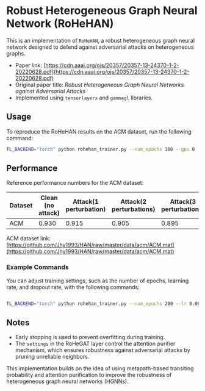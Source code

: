 # Robust Heterogeneous Graph Neural Network (RoHeHAN)

This is an implementation of `RoHeHAN`, a robust heterogeneous graph neural network designed to defend against adversarial attacks on heterogeneous graphs.

- Paper link: [https://cdn.aaai.org/ojs/20357/20357-13-24370-1-2-20220628.pdf](https://cdn.aaai.org/ojs/20357/20357-13-24370-1-2-20220628.pdf)
- Original paper title: *Robust Heterogeneous Graph Neural Networks against Adversarial Attacks*
- Implemented using `tensorlayerx` and `gammagl` libraries.

## Usage

To reproduce the RoHeHAN results on the ACM dataset, run the following command:

```bash
TL_BACKEND="torch" python rohehan_trainer.py --num_epochs 100 --gpu 0
```

## Performance

Reference performance numbers for the ACM dataset:

| Dataset | Clean (no attack) | Attack(1 perturbation) | Attack(2 perturbations) | Attack(3 perturbations) |
| ------- | ----------------- | ---------------------- | ----------------------- | ----------------------- |
| ACM     | 0.930             | 0.915                  | 0.905                   | 0.895                   |

ACM dataset link: [https://github.com/Jhy1993/HAN/raw/master/data/acm/ACM.mat](https://github.com/Jhy1993/HAN/raw/master/data/acm/ACM.mat)

### Example Commands

You can adjust training settings, such as the number of epochs, learning rate, and dropout rate, with the following commands:

```bash

TL_BACKEND="torch" python rohehan_trainer.py --num_epochs 200 --lr 0.005 --dropout 0.6 --gpu 0

```

## Notes

- Early stopping is used to prevent overfitting during training.
- The `settings` in the RoHeGAT layer control the attention purifier mechanism, which ensures robustness against adversarial attacks by pruning unreliable neighbors.

This implementation builds on the idea of using metapath-based transiting probability and attention purification to improve the robustness of heterogeneous graph neural networks (HGNNs).